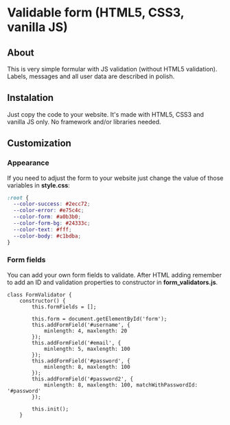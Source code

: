 # Validable form (HTML5, CSS3, vanilla JS)

## About
This is very simple formular with JS validation (without HTML5 validation).
Labels, messages and all user data are described in polish.

## Instalation

Just copy the code to your website.
It's made with HTML5, CSS3 and vanilla JS only.
No framework and/or libraries needed.

## Customization

### Appearance

If you need to adjust the form to your website just change the value of those variables in **style.css**:

```CSS
:root {
  --color-success: #2ecc72;
  --color-error: #e75c4c;
  --color-form: #a0b3b0;
  --color-form-bg: #24333c;
  --color-text: #fff;
  --color-body: #c1bdba;
}
```

### Form fields

You can add your own form fields to validate. After HTML adding remember to add an ID and validation properties to constructor in **form_validators.js**.

```JS
class FormValidator {
    constructor() {
        this.formFields = [];

        this.form = document.getElementById('form');
        this.addFormField('#username', {
            minlength: 4, maxlength: 20
        });
        this.addFormField('#email', {
            minlength: 5, maxlength: 100
        });
        this.addFormField('#password', {
            minlength: 8, maxlength: 100
        });
        this.addFormField('#password2', {
            minlength: 8, maxlength: 100, matchWithPasswordId: '#password'
        });

        this.init();
    }
```
